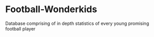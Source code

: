 # Football-Wonderkids
Database comprising of in depth statistics of every young promising football player
